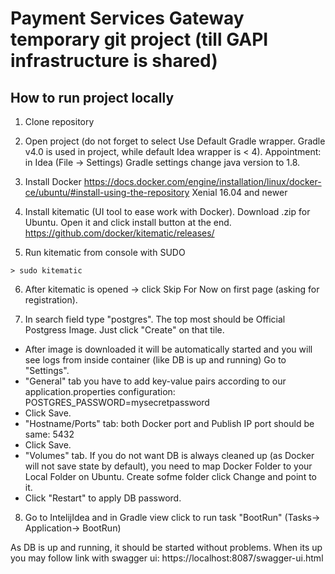 # Payment Services Gateway temporary git project (till GAPI infrastructure is shared)

## How to run project locally

1) Clone repository

2) Open project (do not forget to select Use Default Gradle wrapper. Gradle v4.0 is used in project, while default Idea wrapper is < 4). Appointment: in Idea (File -> Settings) Gradle settings change java version to 1.8.

3) Install Docker
https://docs.docker.com/engine/installation/linux/docker-ce/ubuntu/#install-using-the-repository
Xenial 16.04 and newer

4) Install kitematic (UI tool to ease work with Docker). Download .zip for Ubuntu. Open it and click install button at the end.
https://github.com/docker/kitematic/releases/

5) Run kitematic from console with SUDO
```
> sudo kitematic
```

6) After kitematic is opened -> click Skip For Now on first page (asking for registration).

7) In search field type "postgres". The top most should be Official Postgress Image. Just click "Create" on that tile.
- After image is downloaded it will be automatically started and you will see logs from inside container (like DB is up and running)
Go to "Settings".
- "General" tab you have to add key-value pairs according to our application.properties configuration:
POSTGRES_PASSWORD=mysecretpassword
- Click Save.
- "Hostname/Ports" tab: both Docker port and Publish IP port should be same: 5432
- Click Save.
- "Volumes" tab. If you do not want DB is always cleaned up (as Docker will not save state by default), you need to map Docker Folder to your Local Folder on Ubuntu.
Create sofme folder click Change and point to it.
- Click "Restart" to apply DB password.

8) Go to IntelijIdea and in Gradle view click to run task "BootRun" (Tasks-> Application-> BootRun)

As DB is up and running, it should be started without problems.
When its up you may follow link with swagger ui: https://localhost:8087/swagger-ui.html